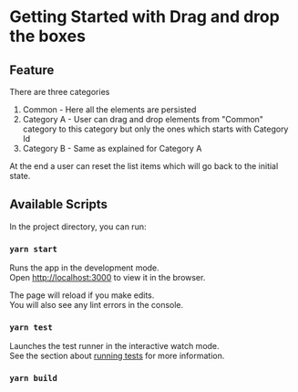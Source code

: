 

# Getting Started with Drag and drop the boxes

## Feature

There are three categories 
1. Common - Here all the elements are persisted
2. Category A - User can drag and drop elements from "Common" category to this category but only the ones which starts with Category Id
3. Category B - Same as explained for Category A

At the end a user can reset the list items which will go back to the initial state.

## Available Scripts

In the project directory, you can run:

### `yarn start`

Runs the app in the development mode.\
Open [http://localhost:3000](http://localhost:3000) to view it in the browser.

The page will reload if you make edits.\
You will also see any lint errors in the console.

### `yarn test`

Launches the test runner in the interactive watch mode.\
See the section about [running tests](https://facebook.github.io/create-react-app/docs/running-tests) for more information.

### `yarn build`

